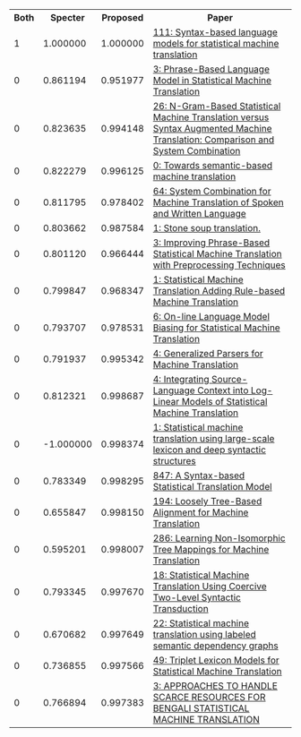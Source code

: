 <html><table><tr>
<th>Both</th>
<th>Specter</th>
<th>Proposed</th>
<th>Paper</th>
</tr>
<tr>
<td>1</td>
<td>1.000000</td>
<td>1.000000</td>
<td><a href="https://www.semanticscholar.org/paper/9aca99a65c399a62092c4332257918c7011daea7">111: Syntax-based language models for statistical machine translation</a></td>
</tr>
<tr>
<td>0</td>
<td>0.861194</td>
<td>0.951977</td>
<td><a href="https://www.semanticscholar.org/paper/5084f45ba5426b168cb9522147ec2cc335da5bcf">3: Phrase-Based Language Model in Statistical Machine Translation</a></td>
</tr>
<tr>
<td>0</td>
<td>0.823635</td>
<td>0.994148</td>
<td><a href="https://www.semanticscholar.org/paper/c0787b394f01ed89a73f154dd87275c920f6fec2">26: N-Gram-Based Statistical Machine Translation versus Syntax Augmented Machine Translation: Comparison and System Combination</a></td>
</tr>
<tr>
<td>0</td>
<td>0.822279</td>
<td>0.996125</td>
<td><a href="https://www.semanticscholar.org/paper/3535dc56493414b3ff3b7419a06d31396c740546">0: Towards semantic-based machine translation</a></td>
</tr>
<tr>
<td>0</td>
<td>0.811795</td>
<td>0.978402</td>
<td><a href="https://www.semanticscholar.org/paper/2cf05b714df47091f18ba1e886bbab85f18b1bc2">64: System Combination for Machine Translation of Spoken and Written Language</a></td>
</tr>
<tr>
<td>0</td>
<td>0.803662</td>
<td>0.987584</td>
<td><a href="https://www.semanticscholar.org/paper/8b067f6c9ba6f9a81e1a83f5975556b3435274fc">1: Stone soup translation.</a></td>
</tr>
<tr>
<td>0</td>
<td>0.801120</td>
<td>0.966444</td>
<td><a href="https://www.semanticscholar.org/paper/dd5c103edb0a921cc40adb01fa30b9275d9eb594">3: Improving Phrase-Based Statistical Machine Translation with Preprocessing Techniques</a></td>
</tr>
<tr>
<td>0</td>
<td>0.799847</td>
<td>0.968347</td>
<td><a href="https://www.semanticscholar.org/paper/e2ec569f4f83543f276fade868ec6c2eecf24399">1: Statistical Machine Translation Adding Rule-based Machine Translation</a></td>
</tr>
<tr>
<td>0</td>
<td>0.793707</td>
<td>0.978531</td>
<td><a href="https://www.semanticscholar.org/paper/3f2ee83d4dd3fbab8d23bdd66fefdd8209753b1b">6: On-line Language Model Biasing for Statistical Machine Translation</a></td>
</tr>
<tr>
<td>0</td>
<td>0.791937</td>
<td>0.995342</td>
<td><a href="https://www.semanticscholar.org/paper/17501c4397ddaf77087f459a3b54c8283e3f338d">4: Generalized Parsers for Machine Translation</a></td>
</tr>
<tr>
<td>0</td>
<td>0.812321</td>
<td>0.998687</td>
<td><a href="https://www.semanticscholar.org/paper/8d329654ee9e6ea44b0e2b53a4aec53e093306b0">4: Integrating Source-Language Context into Log-Linear Models of Statistical Machine Translation</a></td>
</tr>
<tr>
<td>0</td>
<td>-1.000000</td>
<td>0.998374</td>
<td><a href="https://www.semanticscholar.org/paper/1a0a3cb405bb69d612b5a9c0ad4c08855cfc9327">1: Statistical machine translation using large-scale lexicon and deep syntactic structures</a></td>
</tr>
<tr>
<td>0</td>
<td>0.783349</td>
<td>0.998295</td>
<td><a href="https://www.semanticscholar.org/paper/11cd7fbc0ea8605ea498ecfc82b3ff6a44c027e9">847: A Syntax-based Statistical Translation Model</a></td>
</tr>
<tr>
<td>0</td>
<td>0.655847</td>
<td>0.998150</td>
<td><a href="https://www.semanticscholar.org/paper/9e349cdd03d250fd09f7fe22d750572f1db159de">194: Loosely Tree-Based Alignment for Machine Translation</a></td>
</tr>
<tr>
<td>0</td>
<td>0.595201</td>
<td>0.998007</td>
<td><a href="https://www.semanticscholar.org/paper/01957186c529b6f1efc1ad2a896c25c5d7862a24">286: Learning Non-Isomorphic Tree Mappings for Machine Translation</a></td>
</tr>
<tr>
<td>0</td>
<td>0.793345</td>
<td>0.997670</td>
<td><a href="https://www.semanticscholar.org/paper/765855adadb6caaa41a2a0f34414c9d4845e82e2">18: Statistical Machine Translation Using Coercive Two-Level Syntactic Transduction</a></td>
</tr>
<tr>
<td>0</td>
<td>0.670682</td>
<td>0.997649</td>
<td><a href="https://www.semanticscholar.org/paper/d0f7bbf18729a7b0d77d9a96c9edb33cccc625e7">22: Statistical machine translation using labeled semantic dependency graphs</a></td>
</tr>
<tr>
<td>0</td>
<td>0.736855</td>
<td>0.997566</td>
<td><a href="https://www.semanticscholar.org/paper/aa1dc69e299eaef7911a35afb56ca079864325c2">49: Triplet Lexicon Models for Statistical Machine Translation</a></td>
</tr>
<tr>
<td>0</td>
<td>0.766894</td>
<td>0.997383</td>
<td><a href="https://www.semanticscholar.org/paper/b3928a44d26ef7740d1c9855ecd8e26641f3298b">3: APPROACHES TO HANDLE SCARCE RESOURCES FOR BENGALI STATISTICAL MACHINE TRANSLATION</a></td>
</tr>
</table></html>
